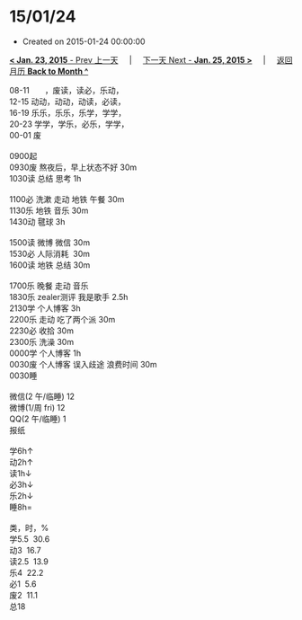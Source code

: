 # 15/01/24

- Created on 2015-01-24 00:00:00

[**< Jan. 23, 2015** - Prev 上一天](_archived/lifelogs/2015/01/d23.md) &nbsp; &nbsp; | &nbsp; &nbsp; [下一天 Next - **Jan. 25, 2015 >**](_archived/lifelogs/2015/01/d25.md) &nbsp; &nbsp; |  &nbsp; &nbsp; [返回月历 **Back to Month ^**](_archived/lifelogs/2015/01/index.md)
<br/><div>08-11       ，废读，读必，乐动，<br/>12-15 动动，动动，动读，必读，<br/>16-19 乐乐，乐乐，乐学，学学，<br/>20-23 学学，学乐，必乐，学学，</div><div>00-01 废<br/><div><br/></div>0900起<br/>0930废 熬夜后，早上状态不好 30m<br/>1030读 总结 思考 1h<div><br/></div>1100必 洗漱 走动 地铁 午餐 30m<br/>1130乐 地铁 音乐 30m<br/>1430动 毽球 3h<div><br/></div>1500读 微博 微信 30m<br/>1530必 人际消耗  30m<br/>1600读 地铁 总结 30m<div><br/></div>1700乐 晚餐 走动 音乐</div><div>1830乐 zealer测评 我是歌手 2.5h</div><div>2130学 个人博客 3h</div><div>2200乐 走动 吃了两个派 30m</div><div>2230必 收拾 30m</div><div>2300乐 洗澡 30m</div><div>0000学 个人博客 1h</div><div><div>0030废 个人博客 误入歧途 浪费时间 30m</div>0030睡<div><br/></div>微信(2 午/临睡) 12<br/>微博(1/周 fri) 12<br/>QQ(2 午/临睡) 1<br/>报纸<div><br/></div>学6h↑<br/>动2h↑<br/>读1h↓<br/>必3h↓<br/>乐2h↓<br/>睡8h=<div><br/></div>类，时，%<br/>学5.5  30.6<br/>动3  16.7<br/>读2.5  13.9<br/>乐4  22.2<br/>必1  5.6<br/>废2  11.1<br/>总18
